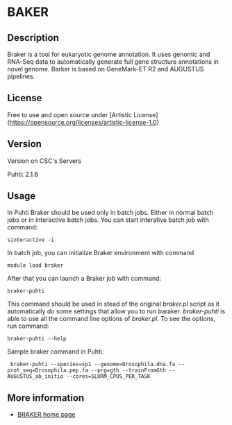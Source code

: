 # BAKER

## Description

Braker is a tool for eukaryotic genome annotation. 
It uses genomic and RNA-Seq data to automatically generate full gene structure annotations in novel genome.
Barker is based on GeneMark-ET R2 and AUGUSTUS pipelines.

## License

Free to use and open source under [Artistic License] (https://opensource.org/licenses/artistic-license-1.0)

## Version

Version on CSC's Servers

Puhti: 2.1.6


## Usage

In Puhti Braker should be used only in batch jobs. Either in normal batch jobs or in interactive batch jobs.
You can start interative batch job with command:

```text
sinteractive -i
```
In batch job, you can initialize Braker environment with command

```text
module load braker
```
After that you can launch a Braker job with command:

```text
braker-puhti
```

This command should be used in stead of the original _braker.pl_ script as it automatically do 
some settings that allow you to run baraker. _braker-puhti_ is able to use all the command line options
of _braker.pl_. To see the options, run command:

```text
braker-puhti --help
```
Sample braker command in Puhti:

```text
 braker-puhti --species=sp1 --genome=Drosophila.dna.fa --prot_seq=Drosophila.pep.fa --prg=gth --trainFromGth --AUGUSTUS_ab_initio --cores=SLURM_CPUS_PER_TASK
 ```
 
## More information

   * [BRAKER home page](https://github.com/Gaius-Augustus/BRAKER)
